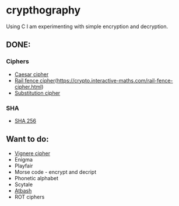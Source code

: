 # crypthography
Using C I am experimenting with simple encryption and decryption.

## DONE:
### Ciphers
 - [Caesar cipher](https://en.wikipedia.org/wiki/Caesar_cipher)
 - [Rail fence cipher](https://en.wikipedia.org/wiki/Rail_fence_cipher)(https://crypto.interactive-maths.com/rail-fence-cipher.html)
 - [Substitution cipher](https://en.wikipedia.org/wiki/Substitution_cipher)
### SHA
 - [SHA 256](https://en.wikipedia.org/wiki/SHA-2)

## Want to do:
 - [Vignere cipher](https://en.wikipedia.org/wiki/Vigen%C3%A8re_cipher)
 - Enigma
 - Playfair
 - Morse code - encrypt and decript
 - Phonetic alphabet
 - Scytale
 - [Atbash](https://en.wikipedia.org/wiki/Atbash)
 - ROT ciphers
